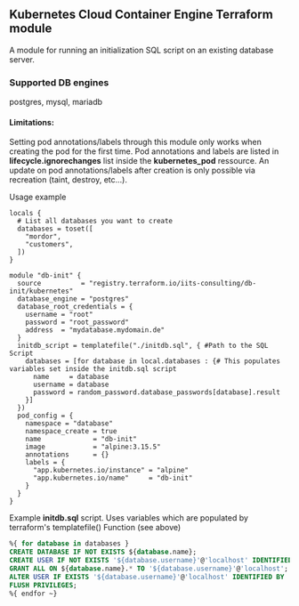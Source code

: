 ## Kubernetes Cloud Container Engine Terraform module

A module for running an initialization SQL script on an existing database server.

### Supported DB engines
postgres, mysql, mariadb

#### Limitations:
Setting pod annotations/labels through this module only works when creating the pod for the first time.
Pod annotations and labels are listed in **lifecycle.ignorechanges** list inside the **kubernetes_pod** ressource.
An update on pod annotations/labels after creation is only possible via recreation (taint, destroy, etc...).

Usage example
```hcl
locals {
  # List all databases you want to create
  databases = toset([
    "mordor",
    "customers",
  ])
}

module "db-init" {
  source          = "registry.terraform.io/iits-consulting/db-init/kubernetes"
  database_engine = "postgres"
  database_root_credentials = {
    username = "root"
    password = "root_password"
    address  = "mydatabase.mydomain.de"
  }
  initdb_script = templatefile("./initdb.sql", { #Path to the SQL Script
    databases = [for database in local.databases : {# This populates variables set inside the initdb.sql script
      name     = database
      username = database
      password = random_password.database_passwords[database].result
    }]
  })
  pod_config = {
    namespace = "database"
    namespace_create = true
    name             = "db-init"
    image            = "alpine:3.15.5"
    annotations      = {}
    labels = {
      "app.kubernetes.io/instance" = "alpine"
      "app.kubernetes.io/name"     = "db-init"
    }
  }
}
```
Example **initdb.sql** script. Uses variables which are populated by terraform's templatefile() Function (see above)
```sql
%{ for database in databases }
CREATE DATABASE IF NOT EXISTS ${database.name};
CREATE USER IF NOT EXISTS '${database.username}'@'localhost' IDENTIFIED BY '${database.password}';
GRANT ALL ON ${database.name}.* TO '${database.username}'@'localhost';
ALTER USER IF EXISTS '${database.username}'@'localhost' IDENTIFIED BY '${database.password}';
FLUSH PRIVILEGES;
%{ endfor ~}
```